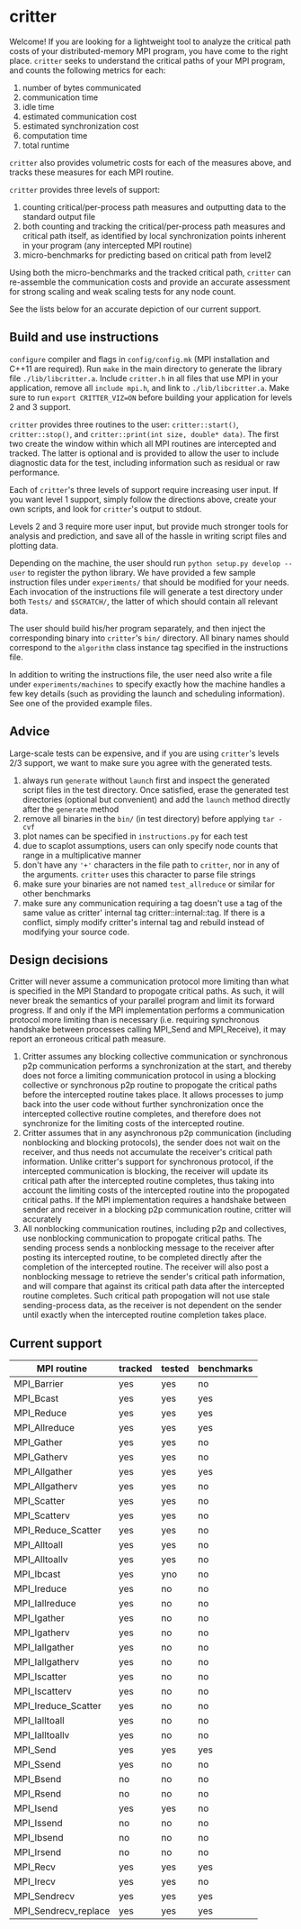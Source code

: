 
# critter
Welcome! If you are looking for a lightweight tool to analyze the critical path costs of your distributed-memory MPI program, you have come to the right place. `critter` seeks to understand the critical paths of your MPI program, and counts the following metrics for each:

1. number of bytes communicated
2. communication time
3. idle time
4. estimated communication cost
5. estimated synchronization cost
6. computation time
7. total runtime

`critter` also provides volumetric costs for each of the measures above, and tracks these measures for each MPI routine.

`critter` provides three levels of support:
1. counting critical/per-process path measures and outputting data to the standard output file
2. both counting and tracking the critical/per-process path measures and critical path itself, as identified by local synchronization points inherent in your program (any intercepted MPI routine)
3. micro-benchmarks for predicting based on critical path from level2

Using both the micro-benchmarks and the tracked critical path, `critter` can re-assemble the communication costs and provide an accurate assessment for strong scaling and weak scaling tests for any node count.

See the lists below for an accurate depiction of our current support.

## Build and use instructions
`configure` compiler and flags in `config/config.mk` (MPI installation and C++11 are required). Run `make` in the main directory to generate the library file `./lib/libcritter.a`. Include `critter.h` in all files that use MPI in your application, remove all `include mpi.h`, and link to `./lib/libcritter.a`. Make sure to run `export CRITTER_VIZ=ON` before building your application for levels 2 and 3 support.

`critter` provides three routines to the user: `critter::start()`, `critter::stop()`, and `critter::print(int size, double* data)`. The first two create the window within which all MPI routines are intercepted and tracked. The latter is optional and is provided to allow the user to include diagnostic data for the test, including information such as residual or raw performance.

Each of `critter`'s three levels of support require increasing user input. If you want level 1 support, simply follow the directions above, create your own scripts, and look for `critter`'s output to stdout.

Levels 2 and 3 require more user input, but provide much stronger tools for analysis and prediction, and save all of the hassle in writing script files and plotting data.

Depending on the machine, the user should run `python setup.py develop --user` to register the python library. We have provided a few sample instruction files under `experiments/` that should be modified for your needs. Each invocation of the instructions file will generate a test directory under both `Tests/` and `$SCRATCH/`, the latter of which should contain all relevant data.

The user should build his/her program separately, and then inject the corresponding binary into `critter`'s `bin/` directory. All binary names should correspond to the `algorithm` class instance tag specified in the instructions file.

In addition to writing the instructions file, the user need also write a file under `experiments/machines` to specify exactly how the machine handles a few key details (such as providing the launch and scheduling information). See one of the provided example files.

## Advice
Large-scale tests can be expensive, and if you are using `critter`'s levels 2/3 support, we want to make sure you agree with the generated tests.
1. always run `generate` without `launch` first and inspect the generated script files in the test directory. Once satisfied, erase the generated test directories (optional but convenient) and add the `launch` method directly after the `generate` method
2. remove all binaries in the `bin/` (in test directory)  before applying `tar -cvf`
3. plot names can be specified in `instructions.py` for each test
4. due to scaplot assumptions, users can only specify node counts that range in a multiplicative manner
5. don't have any `'+'` characters in the file path to `critter`, nor in any of the arguments. `critter` uses this character to parse file strings
6. make sure your binaries are not named `test_allreduce` or similar for other benchmarks
7. make sure any communication requiring a tag doesn't use a tag of the same value as critter' internal tag critter::internal::tag. If there is a conflict, simply modify critter's internal tag and rebuild instead of modifying your source code.

## Design decisions
Critter will never assume a communication protocol more limiting than what is specified in the MPI Standard to propogate critical paths. As such, it will never break the semantics of your parallel program and limit its forward progress. If and only if the MPI implementation performs a communication protocol more limiting than is necessary (i.e. requiring synchronous handshake between processes calling MPI_Send and MPI_Receive), it may report an erroneous critical path measure.
1. Critter assumes any blocking collective communication or synchronous p2p communication performs a synchronization at the start, and thereby does not force a limiting communication protocol in using a blocking collective or synchronous p2p routine to propogate the critical paths before the intercepted routine takes place. It allows processes to jump back into the user code without further synchronization once the intercepted collective routine completes, and therefore does not synchronize for the limiting costs of the intercepted routine.
2. Critter assumes that in any asynchronous p2p communication (including nonblocking and blocking protocols), the sender does not wait on the receiver, and thus needs not accumulate the receiver's critical path information. Unlike critter's support for synchronous protocol, if the intercepted communication is blocking, the receiver will update its critical path after the intercepted routine completes, thus taking into account the limiting costs of the intercepted routine into the propogated critical paths. If the MPI implementation requires a handshake between sender and receiver in a blocking p2p communication routine, critter will accurately 
3. All nonblocking communication routines, including p2p and collectives, use nonblocking communication to propogate critical paths. The sending process sends a nonblocking message to the receiver after posting its intercepted routine, to be completed directly after the completion of the intercepted routine. The receiver will also post a nonblocking message to retrieve the sender's critical path information, and will compare that against its critical path data after the intercepted routine completes. Such critical path propogation will not use stale sending-process data, as the receiver is not dependent on the sender until exactly when the intercepted routine completion takes place.

## Current support
|     MPI routine         |   tracked   |   tested   |    benchmarks   |     
| ----------------------- | ----------- | ---------- | --------------- |
| MPI_Barrier              |   yes       |   yes       |   no            |
| MPI_Bcast                |   yes       |   yes      |   yes           |
| MPI_Reduce               |   yes       |   yes      |   yes           |
| MPI_Allreduce            |   yes       |   yes      |   yes           |
| MPI_Gather               |   yes       |   yes       |   no            |
| MPI_Gatherv              |   yes       |   yes       |   no            |
| MPI_Allgather            |   yes       |   yes      |   yes           |
| MPI_Allgatherv           |   yes       |   yes      |   no           |
| MPI_Scatter              |   yes       |   yes       |   no            |
| MPI_Scatterv             |   yes       |   yes       |   no            |
| MPI_Reduce_Scatter       |   yes       |   yes       |   no            |
| MPI_Alltoall             |   yes       |   yes       |   no            |
| MPI_Alltoallv            |   yes       |   yes       |   no            |
| MPI_Ibcast               |   yes       |   yno      |   no           |
| MPI_Ireduce              |   yes       |   no      |   no           |
| MPI_Iallreduce           |   yes       |   no      |   no           |
| MPI_Igather              |   yes       |   no       |   no            |
| MPI_Igatherv             |   yes       |   no       |   no            |
| MPI_Iallgather           |   yes       |   no      |   no           |
| MPI_Iallgatherv          |   yes       |   no      |   no           |
| MPI_Iscatter             |   yes       |   no       |   no            |
| MPI_Iscatterv            |   yes       |   no       |   no            |
| MPI_Ireduce_Scatter      |   yes       |   no       |   no            |
| MPI_Ialltoall            |   yes       |   no       |   no            |
| MPI_Ialltoallv           |   yes       |   no       |   no            |
| MPI_Send                 |   yes       |   yes       |   yes            |
| MPI_Ssend                 |   yes       |   no       |   no            |
| MPI_Bsend                 |   no       |   no       |   no            |
| MPI_Rsend                 |   no       |   no       |   no            |
| MPI_Isend                |   yes       |   yes       |   no            |
| MPI_Issend                 |   no       |   no       |   no            |
| MPI_Ibsend                 |   no       |   no       |   no            |
| MPI_Irsend                 |   no       |   no       |   no            |
| MPI_Recv                 |   yes       |   yes       |   yes            |
| MPI_Irecv                |   yes       |   yes       |   no            |
| MPI_Sendrecv             |   yes       |   yes       |   yes            |
| MPI_Sendrecv_replace     |   yes       |   yes       |   yes            |
